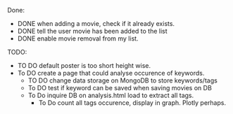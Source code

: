 Done: 

- DONE when adding a movie, check if it already exists.  
- DONE tell the user movie has been added to the list
- DONE enable movie removal from my list. 


TODO: 

- TO DO default poster is too short height wise. 
- To DO create a page that could analyse occurence of keywords. 
    - TO DO change data storage on MongoDB to store keywords/tags
    - To DO test if keyword can be saved when saving movies on DB
    - To Do inquire DB on analysis.html load to extract all tags. 
        - To Do count all tags occurence, display in graph. Plotly perhaps. 

